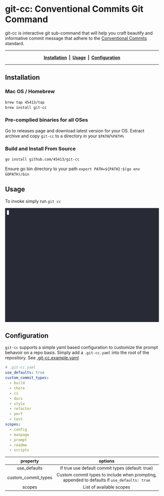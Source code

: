 # git-cc: Conventional Commits Git Command

git-cc is interactive git sub-command that will help you craft beautify and informative commit message that adhere to the [Conventional Commits](https://www.conventionalcommits.org/en/v1.0.0/) standard.

---
<p align="center"><b><a href="#installation">Installation</a>&nbsp&nbsp|&nbsp&nbsp<a href="#usage">Usage</a>&nbsp&nbsp|&nbsp&nbsp<a href="#configuration">Configuration</a></b></p>

---

## Installation

### Mac OS / Homebrew

```sh
brew tap 45413/tap
brew install git-cc
```

### Pre-complied binaries for all OSes

Go to releases page and download latest version for your OS. Extract archive and copy `git-cc` to a directory in your `$PATH`/`%PATH%`

### Build and Install From Source

```sh
go install github.com/45413/git-cc
```

Ensure go bin directory to your path ``export PATH=${PATH}:$(go env GOPATH)/bin``

## Usage

To invoke simply run `git cc`

![git cc demo](./docs/demo.gif)

## Configuration

`git-cc` supports a simple yaml based configuration to customize the prompt behavoir on a repo basis. Simply add a `.git-cc.yaml` into the root of the repository. See [.git-cc.example.yaml](.git-cc.example.yaml)

```yaml
# .git-cc.yaml
use_defaults: true
custom_commit_types: 
  - build
  - chore
  - ci
  - docs
  - style
  - refactor
  - perf
  - test
scopes: 
  - config
  - manpage
  - prompt
  - readme
  - scripts
```

|      property       |                                           options                                           |
| :-----------------: | :-----------------------------------------------------------------------------------------: |
|    use_defaults     |                      If true use default commit types (default: true)                       |
| custom_commit_types | Custom commit types to include when prompting, appended to defaults if `use_defaults: true` |
|       scopes        |                                  List of available scopes                                   |
